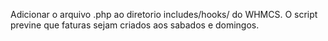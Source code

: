 Adicionar o arquivo .php ao diretorio includes/hooks/ do WHMCS.
O script previne que faturas sejam criados aos sabados e domingos.

